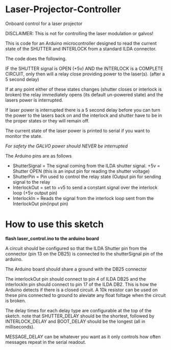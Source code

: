 # Laser-Projector-Controller
Onboard control for a laser projector

DISCLAIMER: This is not for controlling the laser modulation or galvos!


This is code for an Arduino microcontroller designed to read the current state of the SHUTTER and INTERLOCK from a standard ILDA connector.

The code does the following.

IF the SHUTTER signal is OPEN (+5v) AND the INTERLOCK is a COMPLETE CIRCUIT, only then will a relay close providing power to the laser(s). (after a 5 second delay)

If at any point either of these states changes (shutter closes or interlock is broken) the relay immediately opens (its default un-powered state) and the lasers power is interrupted.

If laser power is interrupted there is a 5 second delay before you can turn the power to the lasers back on and the interlock and shutter have to be in the proper states or they will remain off.

The current state of the laser power is printed to serial if you want to monitor the state.

*For safety the GALVO power should NEVER be interrupted*

The Arduino pins are as follows

- ShutterSignal = The signal coming from the ILDA shutter signal. +5v = Shutter OPEN (this is an input pin for reading the shutter voltage)
- ShutterPin = Pin used to control the relay state (Output pin for sending signal to the relay
- InterlockOut = set to +v5 to send a constant signal over the interlock loop (+5v output pin)
- InterlockIn = Reads the signal from the interlock loop sent from the InterlockOut pin(input pin)


# How to use this sketch 
**flash laser_control.ino to the arduino board**

A circuit should be configured so that the ILDA Shutter pin from the connector (pin 13 on the DB25) is connected to the shutterSignal pin of the arduino. 

The Arduino board should share a ground with the DB25 connector



The interlockOut pin should connect to pin 4 of ILDA DB25 and the interlockIn pin should connect to pin 17 of the ILDA DB2. This is how the Arduino detects if there is a closed circuit. A 10k resistor can be used on these pins connected to ground to aleviate any float foltage when the circuit is broken. 

The delay times for each delay type are configurable at the top of the sketch. note that SHUTTER_DELAY should be the shortest, followed by INTERLOCK_DELAY and BOOT_DELAY should be the longest (all in milliseconds). 

MESSAGE_DELAY can be whatever you want as it only controls how often messages repeat in the serial readout. 
